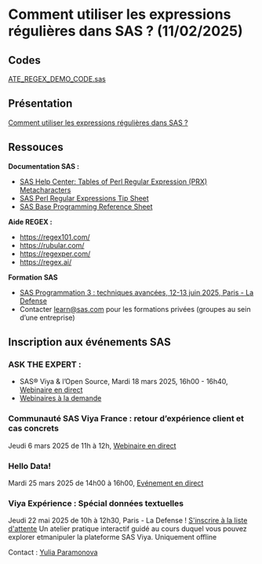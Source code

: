 # Comment utiliser les expressions régulières dans SAS ? (11/02/2025)
## Codes
[ATE_REGEX_DEMO_CODE.sas](./ATE_REGEX_DEMO_CODE.sas)

## Présentation
[Comment utiliser les expressions régulières dans SAS ?](https://view.highspot.com/viewer/7b37b84a7f81a72770220f578239713d)
## Ressouces
**Documentation SAS :**
- [SAS Help Center: Tables of Perl Regular Expression (PRX) Metacharacters](https://go.documentation.sas.com/doc/en/pgmsascdc/default/lefunctionsref/p0s9ilagexmjl8n1u7e1t1jfnzlk.htm)
- [SAS Perl Regular Expressions Tip Sheet](https://support.sas.com/content/dam/SAS/support/en/products-solutions/base-sas/tip-sheets/regexp-tip-sheet.pdf)
- [SAS Base Programming Reference Sheet](https://www.sas.com/content/dam/SAS/documents/technical/certification/exam-content/base-programming-ref-sheet.pdf)

**Aide REGEX :**
- https://regex101.com/
- https://rubular.com/
- https://regexper.com/
- https://regex.ai/

**Formation SAS**
- [SAS Programmation 3 : techniques avancées, 12-13 juin 2025, Paris - La Defense](https://learn.sas.com/course/view.php?id=211)
- Contacter learn@sas.com pour les formations privées (groupes au sein d’une entreprise)

## 
## Inscription aux événements SAS
### ASK THE EXPERT : 
- SAS® Viya & l’Open Source, Mardi 18 mars 2025, 16h00 - 16h40, [Webinaire en direct](https://www.sas.com/fr_fr/webinars/sas-viya-open-source.html)
- [Webinaires à la demande](https://www.sas.com/fr_fr/learn/ask-the-expert-webinars.html#webinaires-%C3%A0-la-demande)

### Communauté SAS Viya France : retour d’expérience client et cas concrets
Jeudi 6 mars 2025 de 11h à 12h, [Webinaire en direct](https://www.sas.com/fr_fr/webinars/sas-viya-community.html)

### Hello Data! 
Mardi 25 mars 2025 de 14h00 à 16h00, [Evénement en direct](https://www.sas.com/fr_fr/events/hello-data.html)

### Viya Expérience : Spécial données textuelles 
Jeudi 22 mai 2025 de 10h à 12h30, Paris - La Defense ! [S'inscrire à la liste d'attente](mailto:yulia.paramonova@sas.com?subject=Viya%20Experience%2022%20mai%202025%20Waiting%20List)
Un atelier pratique interactif  guidé au cours duquel vous pouvez explorer etmanipuler la plateforme SAS Viya. Uniquement offline

Contact : [Yulia Paramonova](https://www.linkedin.com/in/yulia-paramonova/)
